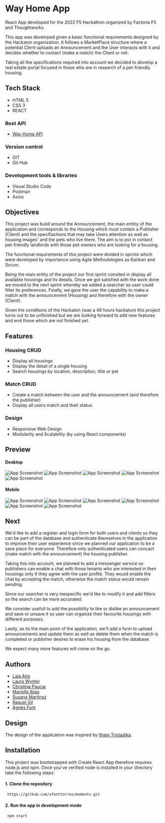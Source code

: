 
# Way Home App
React App developed for the 2022 F5 Hackathon organized by Factoria F5 and Thoughtworks. 

This app was developed given a basic functional requirements designed by the Hackaton organization. It follows a MarketPlace structure where a potential Client uploads an Announcement and the User interacts with it and decides whether to contact (make a match) the Client or not.

Taking all the specifications required into account we decided to develop a real estate portal focused in those who are in research of a pet-friendly housing.


## Tech Stack
+ HTML 5
+ CSS 3
+ REACT

### Rest API
+ [Way Home API](https://github.com/afonttorres/way-homeAPI)

### Version control
+ GIT
+ Git Hub

### Development tools & libraries
+ Visual Studio Code
+ Postman
+ Axios

## Objectives
This project was build around the Announcement, the main entitiy of the application and corresponds to the Housing which must contain a Publisher (Client) and the specifiactions that may take Users attention as well as housing images' and the pets who live there. The aim is to put in contact pet-friendly landlords with those pet-owners who are looking for a housing.

The functional requirements of this project were divided in sprints which were developed by importance using Agile Methodologies as Kanban and Scrum.

Being the main entity of the project our first sprint consited in display all available housings and its details. Once we got satisfied with the work done we moved to the next sprint whereby we added a searcher so user could filter its preferences. Finally, we gave the user the capability to make a match with the announcement (Housing) and therefore with the owner (Client). 

Given the conditions of the Hackaton (was a 48 hours hackaton) this project turns out to be unfinished but we are looking forward to add new features and end those which are not finished yet. 


## Features
### Housing CRUD
+ Display all housings
+ Display the detail of a single housing
+ Search housings by location, description, title or pet

### Match CRUD
+ Create a match between the user and the announcement (and therefore the publisher)
+ Display all users match and their status


### Design
+ Responsive Web Design
+ Modularity and Scalability (by using React components)

## Preview
#### Desktop
![App Screenshot](./assets/desk/landing.png)
![App Screenshot](./assets/desk/home.png)
![App Screenshot](./assets/desk/detail.png)
![App Screenshot](./assets/desk/searcher-cat.png)
![App Screenshot](./assets/desk/completed-match.png)

#### Mobile
![App Screenshot](./assets/mobile/landing.png)
![App Screenshot](./assets/mobile/home.png)
![App Screenshot](./assets/mobile/detail-opened.png)
![App Screenshot](./assets/mobile/detail-closed.png)
![App Screenshot](./assets/mobile/match.png)
![App Screenshot](./assets/mobile/searcher.png)

## Next
We'd like to add a register and login form for both users and clients so they can be part of the database and authenticate themselves in the application to improve their user experience since we planned our application to be a save place for everyone. Therefore only authenticated users can concact (make match with the announcement) the housing publisher.

Taking this into account, we planned to add a messenger service so publishers can enable a chat with those tenants who are interested in their housings only if they agree with the user profile. They would enable the chat by accepting the match, otherwise the match status would remain pending.

Since our searcher is very inespecific we'd like to modify it and add filters so the search can be more accurated.

We consider usefull to add the possibility to like or dislike an announcement and save or unsave it so user can organize their favourite housings with different purposes.

Lastly, as its the main point of the application, we'll add a form to upload announcements and update them as well as delete them when the match is completed or publisher desires to erase his housing from the database.

We expect many more features will come on the go.

## Authors
+ [Laia Añó](mailto:laiaafernandez18@gmail.com)
+ [Laura Wynter](https://github.com/Laurawynter)
+ [Christina Paucar](https://github.com/Christyg24)
+ [Marielle Ibias](https://github.com/marielleia)
+ [Susana Martínez](https://github.com/Susipro)
+ [Raquel Gil](https://github.com/Rgildeprado)
+ [Agnès Font](https://github.com/afonttorres)


## Design
The design of the application was inspired by [Ilham Tristadika](https://dribbble.com/shots/16442305-Riyel-Real-Estate-App/attachments/11131331?mode=media).

## Installation
This project was bootstrapped with Create React App therefore requires node.js and npm.  Once you've verified node is installed in your directory take the following steps:

#### 1. Clone the repository
```bash
 https://github.com/afonttorres/moments.git
```


#### 2. Run the app in development mode
```bash
 npm start
 ``` 
